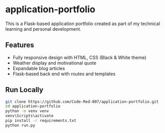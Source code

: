 # application-portfolio

This is a Flask-based application portfolio created as part of my technical learning and personal development.

## Features

- Fully responsive design with HTML, CSS (Black & White theme)
- Weather display and motivational quote
- Expandable blog articles
- Flask-based back end with routes and templates

## Run Locally

```bash
git clone https://github.com/Code-Red-007/application-portfolio.git
cd application-portfolio
python -m venv venv
venv\Scripts\activate
pip install -r requirements.txt
python run.py

